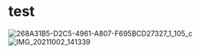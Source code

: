 # test 
![268A31B5-D2C5-4961-A807-F695BCD27327_1_105_c](https://user-images.githubusercontent.com/100450183/155828884-59332b23-9cb0-440a-9205-952222783bd5.jpeg)
![IMG_20211002_141339](https://user-images.githubusercontent.com/100450183/155829270-d91a0143-7b76-4841-9a5f-2b90fcc2106e.jpg)
